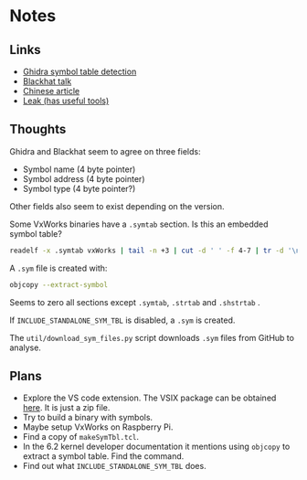 # Notes

## Links

- [Ghidra symbol table detection](https://github.com/NationalSecurityAgency/ghidra/blob/master/Ghidra/Features/GnuDemangler/ghidra_scripts/VxWorksSymTab_Finder.java)
- [Blackhat talk](https://i.blackhat.com/asia-19/Fri-March-29/bh-asia-Zhu-Dive-into-VxWorks-Based-IoT-Device-Debug-the-Undebugable-Device.pdf)
- [Chinese article](https://blog.csdn.net/ambercctv/article/details/80595910)
- [Leak (has useful tools)](https://github.com/emuikernel/BDXDaq/tree/master/devel/VxWorks55)

## Thoughts

Ghidra and Blackhat seem to agree on three fields:

- Symbol name (4 byte pointer)
- Symbol address (4 byte pointer)
- Symbol type (4 byte pointer?)

Other fields also seem to exist depending on the version.

Some VxWorks binaries have a `.symtab` section. Is this an embedded symbol table?

```bash
readelf -x .symtab vxWorks | tail -n +3 | cut -d ' ' -f 4-7 | tr -d '\n ' | xxd -r -p > vxWorks.symtab
```

A `.sym` file is created with:

```bash
objcopy --extract-symbol
```

Seems to zero all sections except `.symtab`, `.strtab` and `.shstrtab` .

If `INCLUDE_STANDALONE_SYM_TBL` is disabled, a `.sym` is created.

The `util/download_sym_files.py` script downloads `.sym` files from GitHub to analyse.

## Plans

- Explore the VS code extension. The VSIX package can be obtained [here](https://windriver.gallerycdn.vsassets.io/extensions/windriver/windsdksupport/2.5.4/1656760967976/Microsoft.VisualStudio.Services.VSIXPackage). It is just a zip file.
- Try to build a binary with symbols.
- Maybe setup VxWorks on Raspberry Pi.
- Find a copy of `makeSymTbl.tcl`.
- In the 6.2 kernel developer documentation it mentions using `objcopy` to extract a symbol table. Find the command.
- Find out what `INCLUDE_STANDALONE_SYM_TBL` does.

